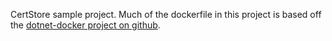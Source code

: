 CertStore sample project.
Much of the dockerfile in this project is based off the [dotnet-docker project on github](https://github.com/dotnet/dotnet-docker).